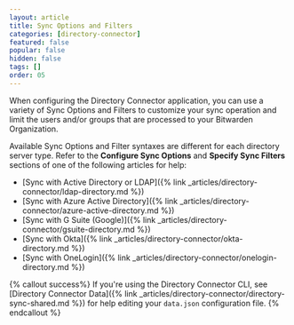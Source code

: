 ```yaml
---
layout: article
title: Sync Options and Filters
categories: [directory-connector]
featured: false
popular: false
hidden: false
tags: []
order: 05
---
```


When configuring the Directory Connector application, you can use a variety of Sync Options and Filters to customize your sync operation and limit the users and/or groups that are processed to your Bitwarden Organization.

Available Sync Options and Filter syntaxes are different for each directory server type. Refer to the **Configure Sync Options** and **Specify Sync Filters** sections of one of the following articles for help:

- [Sync with Active Directory or LDAP]({% link _articles/directory-connector/ldap-directory.md %})
- [Sync with Azure Active Directory]({% link _articles/directory-connector/azure-active-directory.md %})
- [Sync with G Suite (Google)]({% link _articles/directory-connector/gsuite-directory.md %})
- [Sync with Okta]({% link _articles/directory-connector/okta-directory.md %})
- [Sync with OneLogin]({% link _articles/directory-connector/onelogin-directory.md %})

{% callout success%}
If you're using the Directory Connector CLI, see [Directory Connector Data]({% link _articles/directory-connector/directory-sync-shared.md %}) for help editing your `data.json` configuration file.
{% endcallout %}

